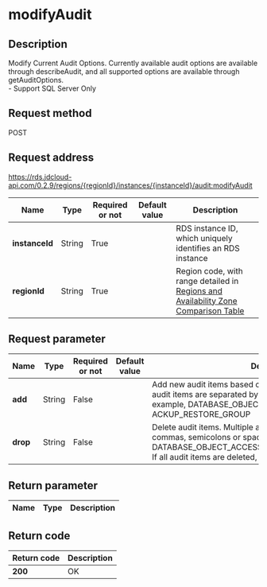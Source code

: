 # modifyAudit


## Description
Modify Current Audit Options. Currently available audit options are available through describeAudit, and all supported options are available through getAuditOptions. <br>- Support SQL Server Only

## Request method
POST

## Request address
https://rds.jdcloud-api.com/0.2.9/regions/{regionId}/instances/{instanceId}/audit:modifyAudit

|Name|Type|Required or not|Default value|Description|
|---|---|---|---|---|
|**instanceId**|String|True||RDS instance ID, which uniquely identifies an RDS instance|
|**regionId**|String|True||Region code, with range detailed in [Regions and Availability Zone Comparison Table](../Enum-Definitions/Regions-AZ.md)|

## Request parameter
|Name|Type|Required or not|Default value|Description|
|---|---|---|---|---|
|**add**|String|False||Add new audit items based on the original audit items. Multiple audit items are separated by commas, semicolons or spaces, for example, DATABASE_OBJECT_ACCESS_GROUP, ACKUP_RESTORE_GROUP|
|**drop**|String|False||Delete audit items. Multiple audit items are separated by commas, semicolons or spaces, for example, DATABASE_OBJECT_ACCESS_GROUP,ACKUP_RESTORE_GROUP<br>If all audit items are deleted, the audit is automatically disabled.|


## Return parameter
|Name|Type|Description|
|---|---|---|



## Return code
|Return code|Description|
|---|---|
|**200**|OK|
